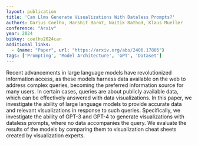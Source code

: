 ```yaml
---
layout: publication
title: 'Can Llms Generate Visualizations With Dataless Prompts?'
authors: Darius Coelho, Harshit Barot, Naitik Rathod, Klaus Mueller
conference: "Arxiv"
year: 2024
bibkey: coelho2024can
additional_links:
  - {name: "Paper", url: "https://arxiv.org/abs/2406.17805"}
tags: ['Prompting', 'Model Architecture', 'GPT', 'Dataset']
---
```

Recent advancements in large language models have revolutionized information
access, as these models harness data available on the web to address complex
queries, becoming the preferred information source for many users. In certain
cases, queries are about publicly available data, which can be effectively
answered with data visualizations. In this paper, we investigate the ability of
large language models to provide accurate data and relevant visualizations in
response to such queries. Specifically, we investigate the ability of GPT-3 and
GPT-4 to generate visualizations with dataless prompts, where no data
accompanies the query. We evaluate the results of the models by comparing them
to visualization cheat sheets created by visualization experts.

